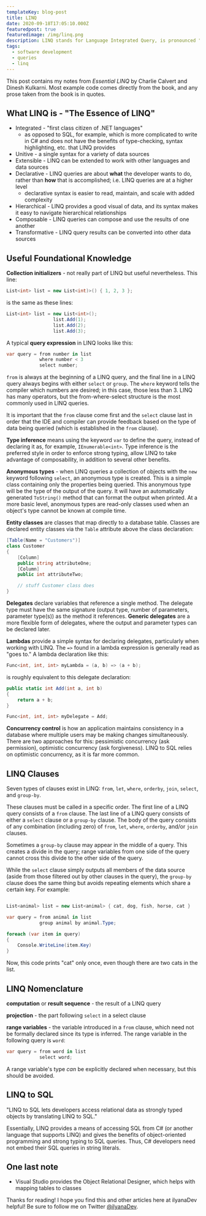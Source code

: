 ```yaml
---
templateKey: blog-post
title: LINQ
date: 2020-09-18T17:05:10.000Z
featuredpost: true
featuredimage: /img/linq.png
description: LINQ stands for Language Integrated Query, is pronounced "link," and provides a strongly typed and logical syntax for querying data in C#. LINQ is a single syntax for querying many types of data sources.
tags:
  - software development
  - queries
  - linq
---
```


This post contains my notes from *Essential LINQ* by Charlie Calvert and Dinesh Kulkarni. Most example code comes directly from the book, and any prose taken from the book is in quotes.

What LINQ is - "The Essence of LINQ"
--

* Integrated - "first class citizen of .NET languages"
  * as opposed to SQL, for example, which is more complicated to write in C# and does not have the benefits of type-checking, syntax highlighting, etc. that LINQ provides
* Unitive - a single syntax for a variety of data sources
* Extensible - LINQ can be extended to work with other languages and data sources
* Declarative - LINQ queries are about **what** the developer wants to do, rather than **how** that is accomplished; i.e. LINQ queries are at a higher level
  * declarative syntax is easier to read, maintain, and scale with added complexity
* Hierarchical - LINQ provides a good visual of data, and its syntax makes it easy to navigate hierarchical relationships
* Composable - LINQ queries can compose and use the results of one another
* Transformative - LINQ query results can be converted into other data sources

Useful Foundational Knowledge
--

**Collection initializers** - not really part of LINQ but useful nevertheless. This line:

```csharp
List<int> list = new List<int)>() { 1, 2, 3 };
```

is the same as these lines:

```csharp
List<int> list = new List<int>();
                 list.Add(1);
                 list.Add(2);
                 list.Add(3);
```

A typical **query expression** in LINQ looks like this:

```csharp
var query = from number in list
            where number < 3
            select number;
```

`from` is always at the beginning of a LINQ query, and the final line in a LINQ query always begins with either `select` or `group`. The `where` keyword tells the compiler which numbers are desired; in this case, those less than 3. LINQ has many operators, but the from-where-select structure is the most commonly used in LINQ queries.

It is important that the `from` clause come first and the `select` clause last in order that the IDE and compiler can provide feedback based on the type of data being queried (which is established in the `from` clause).

**Type inference** means using the keyword `var` to define the query, instead of declaring it as, for example, `IEnumerable<int>`. Type inference is the preferred style in order to enforce strong typing, allow LINQ to take advantage of composability, in addition to several other benefits.

**Anonymous types** - when LINQ queries a collection of objects with the `new` keyword following `select`, an anonymous type is created. This is a simple class containing only the properties being queried. This anonymous type will be the type of the output of the query. It will have an automatically generated `ToString()` method that can format the output when printed. At a more basic level, anonymous types are read-only classes used when an object's type cannot be known at compile time.

**Entity classes** are classes that map directly to a database table. Classes are declared entity classes via the `Table` attribute above the class declaration:

```csharp
[Table(Name = "Customers")]
class Customer
{
    [Column]
    public string attributeOne;
    [Column]
    public int attributeTwo;

    // stuff Customer class does
}
```

**Delegates** declare variables that reference a single method. The delegate type must have the same signature (output type, number of parameters, parameter type(s)) as the method it references. **Generic delegates** are a more flexible form of delegates, where the output and parameter types can be declared later.

**Lambdas** provide a simple syntax for declaring delegates, particularly when working with LINQ. The `=>` found in a lambda expression is generally read as "goes to." A lambda declaration like this:

```csharp
Func<int, int, int> myLambda = (a, b) => (a + b);
```

is roughly equivalent to this delegate declaration:

```csharp
public static int Add(int a, int b)
{
    return a + b;
}

Func<int, int, int> myDelegate = Add;
```

**Concurrency control** is how an application maintains consistency in a database where multiple users may be making changes simultaneously. There are two approaches for this: pessimistic concurrency (ask permission), optimistic concurrency (ask forgiveness). LINQ to SQL relies on optimistic concurrency, as it is far more common.

LINQ Clauses
--

Seven types of clauses exist in LINQ: `from`, `let`, `where`, `orderby`, `join`, `select`, and `group-by`.

These clauses must be called in a specific order. The first line of a LINQ query consists of a `from` clause. The last line of a LINQ query consists of either a `select` clause or a `group-by` clause. The body of the query consists of any combination (including zero) of `from`, `let`, `where`, `orderby`, and/or `join` clauses.

Sometimes a `group-by` clause may appear in the middle of a query. This creates a divide in the query; range variables from one side of the query cannot cross this divide to the other side of the query.

While the `select` clause simply outputs all members of the data source (aside from those filtered out by other clauses in the query), the `group-by` clause does the same thing but avoids repeating elements which share a certain key. For example:

```csharp

List<animal> list = new List<animal> { cat, dog, fish, horse, cat }

var query = from animal in list
            group animal by animal.Type;

foreach (var item in query)
{
    Console.WriteLine(item.Key)
}
```

Now, this code prints "cat" only once, even though there are two cats in the list.

LINQ Nomenclature
--

**computation** or **result sequence** - the result of a LINQ query

**projection** - the part following `select` in a select clause

**range variables** - the variable introduced in a `from` clause, which need not be formally declared since its type is inferred. The range variable in the following query is `word`:

```csharp
var query = from word in list
            select word;
```

A range variable's type *can* be explicitly declared when necessary, but this should be avoided.

LINQ to SQL
--

"LINQ to SQL lets developers access relational data as strongly typed objects by translating LINQ to SQL."

Essentially, LINQ provides a means of accessing SQL from C# (or another language that supports LINQ) and gives the benefits of object-oriented programming and strong typing to SQL queries. Thus, C# developers need not embed their SQL queries in string literals.

One last note
--

* Visual Studio provides the Object Relational Designer, which helps with mapping tables to classes

Thanks for reading! I hope you find this and other articles here at ilyanaDev helpful! Be sure to follow me on Twitter [@ilyanaDev](https://twitter.com/ilyanaDev).
